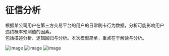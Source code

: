 # 征信分析

根据某公司用户在第三方交易平台的用户的日常刷卡行为数据，分析可能影响用户违约概率预测值的因素。    
包括描述分析、逻辑回归与分析。本次模型简单，重点在于解读与分析。

![image](https://github.com/hemath1001/DM_ML_DL/blob/master/%E5%BE%81%E4%BF%A1%E5%88%86%E6%9E%90/report/report_1.png?raw=true)
![image](https://github.com/hemath1001/DM_ML_DL/blob/master/%E5%BE%81%E4%BF%A1%E5%88%86%E6%9E%90/report/report_2.png?raw=true)
![image](https://github.com/hemath1001/DM_ML_DL/blob/master/%E5%BE%81%E4%BF%A1%E5%88%86%E6%9E%90/report/report_3.png?raw=true)
